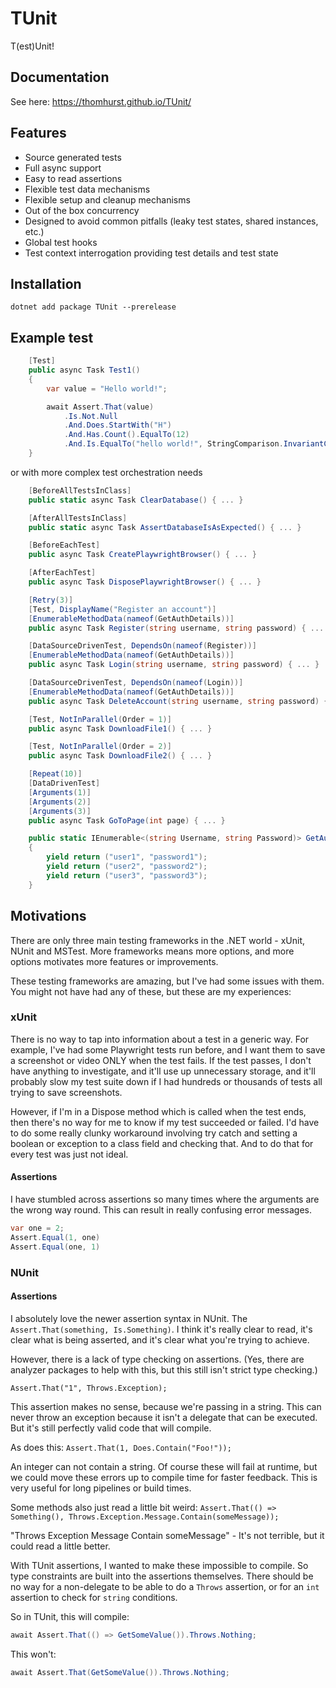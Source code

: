 # TUnit

T(est)Unit!

## Documentation

See here: <https://thomhurst.github.io/TUnit/>

## Features

- Source generated tests
- Full async support
- Easy to read assertions
- Flexible test data mechanisms
- Flexible setup and cleanup mechanisms
- Out of the box concurrency
- Designed to avoid common pitfalls (leaky test states, shared instances, etc.)
- Global test hooks
- Test context interrogation providing test details and test state

## Installation

`dotnet add package TUnit --prerelease`

## Example test

```csharp
    [Test]
    public async Task Test1()
    {
        var value = "Hello world!";

        await Assert.That(value)
            .Is.Not.Null
            .And.Does.StartWith("H")
            .And.Has.Count().EqualTo(12)
            .And.Is.EqualTo("hello world!", StringComparison.InvariantCultureIgnoreCase);
    }
```

or with more complex test orchestration needs

```csharp
    [BeforeAllTestsInClass]
    public static async Task ClearDatabase() { ... }

    [AfterAllTestsInClass]
    public static async Task AssertDatabaseIsAsExpected() { ... }

    [BeforeEachTest]
    public async Task CreatePlaywrightBrowser() { ... }

    [AfterEachTest]
    public async Task DisposePlaywrightBrowser() { ... }

    [Retry(3)]
    [Test, DisplayName("Register an account")]
    [EnumerableMethodData(nameof(GetAuthDetails))]
    public async Task Register(string username, string password) { ... }

    [DataSourceDrivenTest, DependsOn(nameof(Register))]
    [EnumerableMethodData(nameof(GetAuthDetails))]
    public async Task Login(string username, string password) { ... }

    [DataSourceDrivenTest, DependsOn(nameof(Login))]
    [EnumerableMethodData(nameof(GetAuthDetails))]
    public async Task DeleteAccount(string username, string password) { ... }

    [Test, NotInParallel(Order = 1)]
    public async Task DownloadFile1() { ... }

    [Test, NotInParallel(Order = 2)]
    public async Task DownloadFile2() { ... }

    [Repeat(10)]
    [DataDrivenTest]
    [Arguments(1)]
    [Arguments(2)]
    [Arguments(3)]
    public async Task GoToPage(int page) { ... }

    public static IEnumerable<(string Username, string Password)> GetAuthDetails()
    {
        yield return ("user1", "password1");
        yield return ("user2", "password2");
        yield return ("user3", "password3");
    }
```

## Motivations

There are only three main testing frameworks in the .NET world - xUnit, NUnit and MSTest. More frameworks means more options, and more options motivates more features or improvements.

These testing frameworks are amazing, but I've had some issues with them. You might not have had any of these, but these are my experiences:

### xUnit

There is no way to tap into information about a test in a generic way. For example, I've had some Playwright tests run before, and I want them to save a screenshot or video ONLY when the test fails. If the test passes, I don't have anything to investigate, and it'll use up unnecessary storage, and it'll probably slow my test suite down if I had hundreds or thousands of tests all trying to save screenshots.

However, if I'm in a Dispose method which is called when the test ends, then there's no way for me to know if my test succeeded or failed. I'd have to do some really clunky workaround involving try catch and setting a boolean or exception to a class field and checking that. And to do that for every test was just not ideal.

#### Assertions

I have stumbled across assertions so many times where the arguments are the wrong way round. This can result in really confusing error messages.

```csharp
var one = 2;
Assert.Equal(1, one)
Assert.Equal(one, 1)
```

### NUnit

#### Assertions

I absolutely love the newer assertion syntax in NUnit. The `Assert.That(something, Is.Something)`. I think it's really clear to read, it's clear what is being asserted, and it's clear what you're trying to achieve.

However, there is a lack of type checking on assertions. (Yes, there are analyzer packages to help with this, but this still isn't strict type checking.)

`Assert.That("1", Throws.Exception);`

This assertion makes no sense, because we're passing in a string. This can never throw an exception because it isn't a delegate that can be executed. But it's still perfectly valid code that will compile.

As does this: `Assert.That(1, Does.Contain("Foo!"));`

An integer can not contain a string. Of course these will fail at runtime, but we could move these errors up to compile time for faster feedback. This is very useful for long pipelines or build times.

Some methods also just read a little bit weird: `Assert.That(() => Something(), Throws.Exception.Message.Contain(someMessage));`

"Throws Exception Message Contain someMessage" - It's not terrible, but it could read a little better.

With TUnit assertions, I wanted to make these impossible to compile. So type constraints are built into the assertions themselves. There should be no way for a non-delegate to be able to do a `Throws` assertion, or for an `int` assertion to check for `string` conditions.

So in TUnit, this will compile:

```csharp
await Assert.That(() => GetSomeValue()).Throws.Nothing;
```

This won't:

```csharp
await Assert.That(GetSomeValue()).Throws.Nothing;
```
